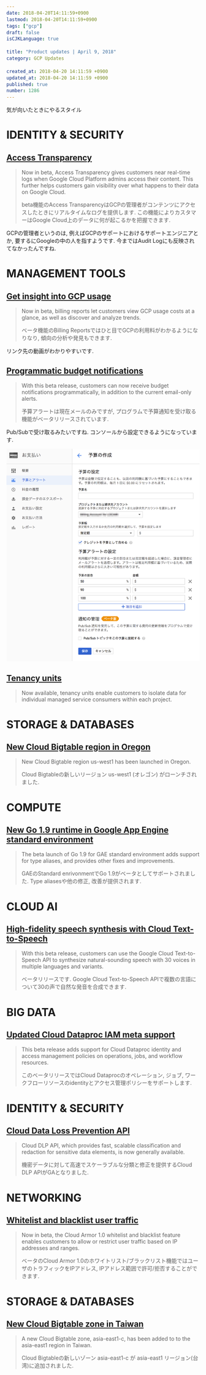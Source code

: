 ```yaml
---
date: 2018-04-20T14:11:59+0900
lastmod: 2018-04-20T14:11:59+0900
tags: ["gcp"]
draft: false
isCJKLanguage: true

title: "Product updates | April 9, 2018"
category: GCP Updates

created_at: 2018-04-20 14:11:59 +0900
updated_at: 2018-04-20 14:11:59 +0900
published: true
number: 1286
---
```


気が向いたときにやるスタイル

# IDENTITY & SECURITY

## [Access Transparency](https://cloud.google.com/access-transparency/)

> Now in beta, Access Transparency gives customers near real-time logs when Google Cloud Platform admins access their content. This further helps customers gain visibility over what happens to their data on Google Cloud.
>
> beta機能のAccess TransparencyはGCPの管理者がコンテンツにアクセスしたときにリアルタイムなログを提供します. この機能によりカスタマーはGoogle Cloud上のデータに何が起こるかを把握できます.

GCPの管理者というのは, 例えばGCPのサポートにおけるサポートエンジニアとか, 要するにGoogleの中の人を指すようです. 今まではAudit Logにも反映されてなかったんですね.

# MANAGEMENT TOOLS

## [Get insight into GCP usage](https://cloudplatform.googleblog.com/2018/03/understand-your-spending-at-a-glance-with-Google-Cloud-Billing-reports-beta.html)

> Now in beta, billing reports let customers view GCP usage costs at a glance, as well as discover and analyze trends.
>
> ベータ機能のBilling Reportsではひと目でGCPの利用料がわかるようになりなり, 傾向の分析や発見もできます.

リンク先の動画がわかりやすいです.

## [Programmatic budget notifications](https://cloud.google.com/billing/docs/how-to/budgets)

> With this beta release, customers can now receive budget notifications programmatically, in addition to the current email-only alerts.
>
> 予算アラートは現在メールのみですが, プログラムで予算通知を受け取る機能がベータリリースされています.

Pub/Subで受け取るみたいですね. コンソールから設定できるようになっています.

<img width="739" alt="スクリーンショット_2018-04-20_12_12_07.png (296.9 kB)" src="/images/2018/04/20/1.png">

## [Tenancy units](https://cloud.google.com/service-consumer-management/tenancy-units/docs/overview)

> Now available, tenancy units enable customers to isolate data for individual managed service consumers within each project.

# STORAGE & DATABASES

## [New Cloud Bigtable region in Oregon](https://cloud.google.com/bigtable/docs/locations)

> New Cloud Bigtable region us-west1 has been launched in Oregon.
>
> Cloud Bigtableの新しいリージョン us-west1 (オレゴン) がローンチされました.

# COMPUTE

## [New Go 1.9 runtime in Google App Engine standard environment](https://cloud.google.com/appengine/docs/standard/go/release-notes)

> The beta launch of Go 1.9 for GAE standard environment adds support for type aliases, and provides other fixes and improvements.
>
> GAEのStandard enrivonmentでGo 1.9がベータとしてサポートされました. Type aliasesや他の修正, 改善が提供されます.

# CLOUD AI

## [High-fidelity speech synthesis with Cloud Text-to-Speech](https://cloud.google.com/text-to-speech/)

> With this beta release, customers can use the Google Cloud Text-to-Speech API to synthesize natural-sounding speech with 30 voices in multiple languages and variants.
>
> ベータリリースです. Google Cloud Text-to-Speech APIで複数の言語について30の声で自然な発音を合成できます.

# BIG DATA

## [Updated Cloud Dataproc IAM meta support](https://cloud.google.com/dataproc/docs/concepts/iam/iam)

> This beta release adds support for Cloud Dataproc identity and access management policies on operations, jobs, and workflow resources.
>
> このベータリリースではCloud Dataprocのオペレーション, ジョブ, ワークフローリソースのidentityとアクセス管理ポリシーをサポートします.

# IDENTITY &amp; SECURITY

## [Cloud Data Loss Prevention API](https://cloudplatform.googleblog.com/2018/03/take-charge-of-your-sensitive-data-with-the-Cloud-DLP-API.html)

> Cloud DLP API, which provides fast, scalable classification and redaction for sensitive data elements, is now generally available.
>
> 機密データに対して高速でスケーラブルな分類と修正を提供するCloud DLP APIがGAとなりました.

# NETWORKING

## [Whitelist and blacklist user traffic](https://cloud.google.com/armor/)

> Now in beta, the Cloud Armor 1.0 whitelist and blacklist feature enables customers to allow or restrict user traffic based on IP addresses and ranges.
>
> ベータのCloud Armor 1.0のホワイトリスト/ブラックリスト機能ではユーザのトラフィックをIPアドレス, IPアドレス範囲で許可/拒否することができます.

# STORAGE &amp; DATABASES

## [New Cloud Bigtable zone in Taiwan](https://cloud.google.com/bigtable/)

> A new Cloud Bigtable zone, asia-east1-c, has been added to to the asia-east1 region in Taiwan.
>
> Cloud Bigtableの新しいゾーン asia-east1-c が asia-east1 リージョン(台湾)に追加されました.


